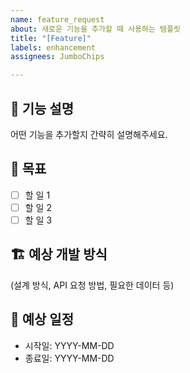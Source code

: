 ```yaml
---
name: feature_request
about: 새로운 기능을 추가할 때 사용하는 템플릿
title: "[Feature]"
labels: enhancement
assignees: JumboChips

---
```


## 📌 기능 설명
어떤 기능을 추가할지 간략히 설명해주세요.

## 🎯 목표
- [ ] 할 일 1
- [ ] 할 일 2
- [ ] 할 일 3

## 🏗 예상 개발 방식
(설계 방식, API 요청 방법, 필요한 데이터 등)

## 📆 예상 일정
- 시작일: YYYY-MM-DD
- 종료일: YYYY-MM-DD
